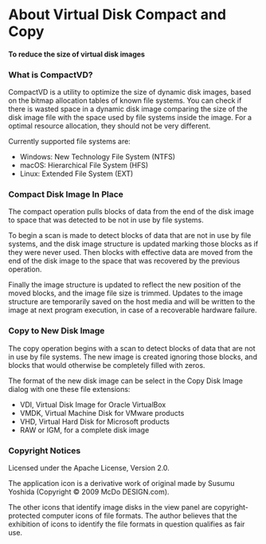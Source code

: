 # About Virtual Disk Compact and Copy

#### To reduce the size of virtual disk images

### What is CompactVD?

CompactVD is a utility to optimize the size of dynamic disk images, based on
 the bitmap allocation tables of known file systems. You can check if there is
 wasted space in a dynamic disk image comparing the size of the disk image file
 with the space used by file systems inside the image. For a optimal resource
 allocation, they should not be very different.

Currently supported file systems are:
* Windows: New Technology File System (NTFS)
* macOS: Hierarchical File System (HFS)
* Linux: Extended File System (EXT)

### Compact Disk Image In Place

The compact operation pulls blocks of data from the end of the disk image to
 space that was detected to be not in use by file systems.

To begin a scan is made to detect blocks of data that are not in use by file
 systems, and the disk image structure is updated marking those blocks as if
 they were never used. Then blocks with effective data are moved from the end
 of the disk image to the space that was recovered by the previous operation.

Finally the image structure is updated to reflect the new position of the moved
 blocks, and the image file size is trimmed. Updates to the image structure are
 temporarily saved on the host media and will be written to the image at next
 program execution, in case of a recoverable hardware failure. 

### Copy to New Disk Image

The copy operation begins with a scan to detect blocks of data that are not in
 use by file systems. The new image is created ignoring those blocks, and blocks
 that would otherwise be completely filled with zeros.

The format of the new disk image can be select in the Copy Disk Image dialog with
 one these file extensions:
* VDI, Virtual Disk Image for Oracle VirtualBox
* VMDK, Virtual Machine Disk for VMware products
* VHD, Virtual Hard Disk for Microsoft products
* RAW or IGM, for a complete disk image

### Copyright Notices

Licensed under the Apache License, Version 2.0.

The application icon is a derivative work of original made by Susumu Yoshida
 (Copyright © 2009 McDo DESIGN.com).

The other icons that identify image disks in the view panel are copyright-protected
 computer icons of file formats. The author believes that the exhibition of icons
 to identify the file formats in question qualifies as fair use.
 